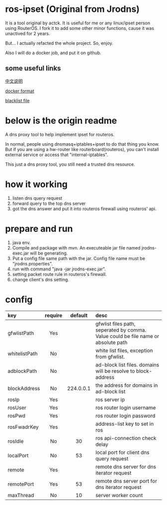 # ros-ipset (Original from Jrodns)
It is a tool original by actck. It is useful for me or any linux/ipset person using RouterOS.
I fork it to add some other minor functions, cause it was unactived for 2 years. 

But... I actually refacted the whole project. So, enjoy.

Also I will do a docker job, and put it on github. 

## some useful links

[中文说明](README.zh.md)

[docker format](https://hub.docker.com/r/whitemay/ros-ipset)

[blacklist file](https://github.com/Loyalsoldier/v2ray-rules-dat) 

# below is the origin readme

A dns proxy tool to help implement ipset for routeros.

In normal, people using dnsmasq+iptables+ipset to do that thing you know.
But if you are using a hw-router like routerboard(routeros), you can't install external
 service or access that "internal-iptables".
 
This just a dns proxy tool, you still need a trusted dns resource.

# how it working
1. listen dns query request
2. forward query to the top dns server
3. got the dns answer and put it into routeros firewall using routeros' api.

# prepare and run
1. java env.
2. Compile and package with mvn. An executeable jar file named jrodns-exec.jar
will be generating.
3. Put a config file same path with the jar. 
Config file name must be "jrodns.properties".
4. run with command "java -jar jrodns-exec.jar".
5. setting packet route rule in routeros's firewall.
6. change client's dns setting.

# config

|key |require|default|desc|
|:---|  :---:|   :---: |:---|
|gfwlistPath|Yes| |gfwlist files path, seperated by comma. Value could be file name or absolute path
|whitelistPath|No| |white list files, exception from gfwlist.
|adblockPath|No| |ad-block list files. domains will be resolve to block-address
|blockAddress|No|224.0.0.1|the address for domains in ad-block list 
|rosIp|Yes| | ros server ip
|rosUser|Yes| | ros router login username
|rosPwd|Yes| | ros router login password
|rosFwadrKey|Yes| | address-list key to set in ros
|rosIdle|No|30| ros api-connection check delay
|localPort|No|53|local port for client dns query request
|remote|Yes| |remote dns server for dns iterator request
|remotePort|Yes|53| remote dns server port for dns iterator request
|maxThread|No|10|server worker count

